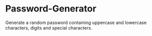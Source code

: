# Password-Generator
Generate a random password containing uppercase and lowercase characters, digits and special characters.
